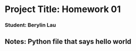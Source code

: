 # Project Title: Homework 01

### Student: Berylin Lau

## Notes: Python file that says hello world


